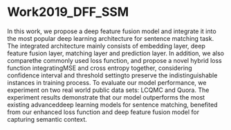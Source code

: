 # Work2019_DFF_SSM

In this work, we propose a deep feature fusion model and integrate it into the most 
popular deep learning architecture for sentence matching task. The integrated 
architecture mainly consists of embedding layer, deep feature fusion layer, matching
layer and prediction layer. In addition, we also comparethe commonly used loss function,
and propose a novel hybrid loss function integratingMSE and cross entropy together, 
considering confidence interval and threshold settingto preserve the indistinguishable
instances in training process. To evaluate our model performance, we experiment on 
two real world public data sets: LCQMC and Quora. The experiment results demonstrate 
that our model outperforms the most existing advanceddeep learning models for sentence 
matching, benefited from our enhanced loss function and deep feature fusion model 
for capturing semantic context.
